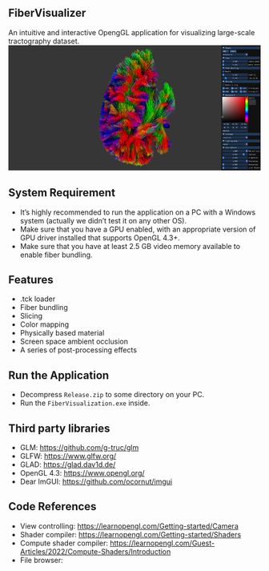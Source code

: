 ## FiberVisualizer
An intuitive and interactive OpengGL application for visualizing large-scale tractography dataset.
![Screenshot of FiberVisualizer](Screenshot.png)

## System Requirement

- It’s highly recommended to run the application on a PC with a Windows system (actually we didn’t test it on any other OS).
- Make sure that you have a GPU enabled, with an appropriate version of GPU driver installed that supports OpenGL 4.3+.
- Make sure that you have at least 2.5 GB video memory available to enable fiber bundling.

## Features

- .tck loader
- Fiber bundling
- Slicing
- Color mapping
- Physically based material
- Screen space ambient occlusion
- A series of post-processing effects

## Run the Application

- Decompress `Release.zip` to some directory on your PC.
- Run the `FiberVisualization.exe` inside.

## Third party libraries
- GLM: https://github.com/g-truc/glm
- GLFW: https://www.glfw.org/
- GLAD: https://glad.dav1d.de/
- OpenGL 4.3: https://www.opengl.org/
- Dear ImGUI: https://github.com/ocornut/imgui

## Code References
- View controlling: https://learnopengl.com/Getting-started/Camera
- Shader compiler: https://learnopengl.com/Getting-started/Shaders
- Compute shader compiler: https://learnopengl.com/Guest-Articles/2022/Compute-Shaders/Introduction
- File browser: 
